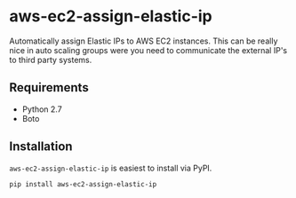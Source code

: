 aws-ec2-assign-elastic-ip
=========================

Automatically assign Elastic IPs to AWS EC2 instances. This can be really nice in auto scaling groups were you need to communicate the external IP's to third party systems.

Requirements
------------

- Python 2.7
- Boto

Installation
------------

`aws-ec2-assign-elastic-ip` is easiest to install via PyPI.

    pip install aws-ec2-assign-elastic-ip


